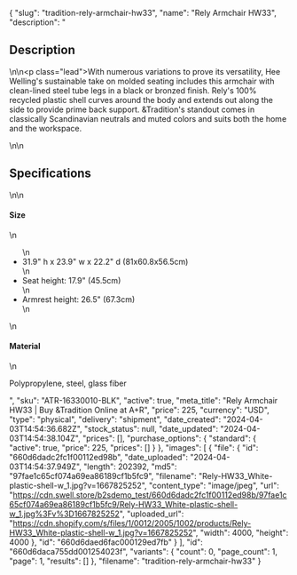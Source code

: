 {
  "slug": "tradition-rely-armchair-hw33",
  "name": "Rely Armchair HW33",
  "description": "<h2>Description</h2>\n<!-- split -->\n<p class=\"lead\">With numerous variations to prove its versatility, Hee Welling's sustainable take on molded seating includes this armchair with clean-lined steel tube legs in a black or bronzed finish. Rely's 100% recycled plastic shell curves around the body and extends out along the side to provide prime back support. &amp;Tradition's standout comes in classically Scandinavian neutrals and muted colors and suits both the home and the workspace.</p>\n<!-- split -->\n<h2>Specifications</h2>\n<!-- split -->\n<h4>Size</h4>\n<ul>\n<li>31.9\" h x 23.9\" w x 22.2\" d (81x60.8x56.5cm)</li>\n<li>Seat height: 17.9\" (45.5cm)</li>\n<li>Armrest height: 26.5\" (67.3cm)</li>\n</ul>\n<h4>Material</h4>\n<p>Polypropylene, steel, glass fiber</p>",
  "sku": "ATR-16330010-BLK",
  "active": true,
  "meta_title": "Rely Armchair HW33 | Buy &Tradition Online at A+R",
  "price": 225,
  "currency": "USD",
  "type": "physical",
  "delivery": "shipment",
  "date_created": "2024-04-03T14:54:36.682Z",
  "stock_status": null,
  "date_updated": "2024-04-03T14:54:38.104Z",
  "prices": [],
  "purchase_options": {
    "standard": {
      "active": true,
      "price": 225,
      "prices": []
    }
  },
  "images": [
    {
      "file": {
        "id": "660d6dadc2fc1f00112ed98b",
        "date_uploaded": "2024-04-03T14:54:37.949Z",
        "length": 202392,
        "md5": "97fae1c65cf074a69ea86189cf1b5fc9",
        "filename": "Rely-HW33_White-plastic-shell-w_1.jpg?v=1667825252",
        "content_type": "image/jpeg",
        "url": "https://cdn.swell.store/b2sdemo_test/660d6dadc2fc1f00112ed98b/97fae1c65cf074a69ea86189cf1b5fc9/Rely-HW33_White-plastic-shell-w_1.jpg%3Fv%3D1667825252",
        "uploaded_url": "https://cdn.shopify.com/s/files/1/0012/2005/1002/products/Rely-HW33_White-plastic-shell-w_1.jpg?v=1667825252",
        "width": 4000,
        "height": 4000
      },
      "id": "660d6daed6fac000129ed7fb"
    }
  ],
  "id": "660d6daca755dd001254023f",
  "variants": {
    "count": 0,
    "page_count": 1,
    "page": 1,
    "results": []
  },
  "filename": "tradition-rely-armchair-hw33"
}